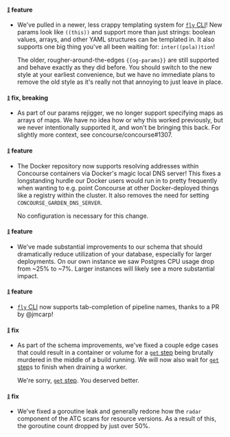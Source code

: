 #### <sub><sup><a name="v320-note-1" href="#v320-note-1">:link:</a></sup></sub> feature

* We've pulled in a newer, less crappy templating system for [`fly` CLI](https://concourse-ci.org/fly.html)! New params look like `((this))` and support more than just strings: boolean values, arrays, and other YAML structures can be templated in. It also supports one big thing you've all been waiting for: `inter((pola))tion`!
  
  The older, rougher-around-the-edges `{{og-params}}` are still supported and behave exactly as they did before. You should switch to the new style at your earliest convenience, but we have no immediate plans to remove the old style as it's really not that annoying to just leave in place.
  
  
#### <sub><sup><a name="v320-note-2" href="#v320-note-2">:link:</a></sup></sub> fix, breaking

* As part of our params rejigger, we no longer support specifying maps as arrays of maps. We have no idea how or why this worked previously, but we never intentionally supported it, and won't be bringing this back. For slightly more context, see concourse/concourse#1307.
  
  
#### <sub><sup><a name="v320-note-3" href="#v320-note-3">:link:</a></sup></sub> feature

* The Docker repository now supports resolving addresses within Concourse containers via Docker's magic local DNS server! This fixes a longstanding hurdle our Docker users would run in to pretty frequently when wanting to e.g. point Concourse at other Docker-deployed things like a registry within the cluster. It also removes the need for setting `CONCOURSE_GARDEN_DNS_SERVER`.
  
  No configuration is necessary for this change.
  
  
#### <sub><sup><a name="v320-note-4" href="#v320-note-4">:link:</a></sup></sub> feature

* We've made substantial improvements to our schema that should dramatically reduce utilization of your database, especially for larger deployments. On our own instance we saw Postgres CPU usage drop from ~25% to ~7%. Larger instances will likely see a more substantial impact.
  
  
#### <sub><sup><a name="v320-note-5" href="#v320-note-5">:link:</a></sup></sub> feature

* [`fly` CLI](https://concourse-ci.org/fly.html) now supports tab-completion of pipeline names, thanks to a PR by @jmcarp!
  
  
#### <sub><sup><a name="v320-note-6" href="#v320-note-6">:link:</a></sup></sub> fix

* As part of the schema improvements, we've fixed a couple edge cases that could result in a container or volume for a [`get` step](https://concourse-ci.org/get-step.html) being brutally murdered in the middle of a build running. We will now also wait for [`get` step](https://concourse-ci.org/get-step.html)s to finish when draining a worker.
  
  We're sorry, [`get` step](https://concourse-ci.org/get-step.html). You deserved better.
  
  
#### <sub><sup><a name="v320-note-7" href="#v320-note-7">:link:</a></sup></sub> fix

* We've fixed a goroutine leak and generally redone how the `radar` component of the ATC scans for resource versions. As a result of this, the goroutine count dropped by just over 50%.
  
  
